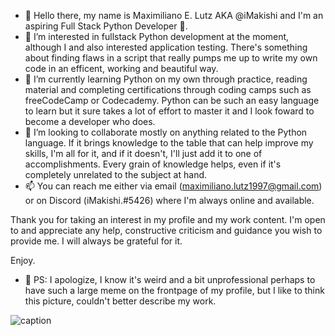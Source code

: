 - 👋 Hello there, my name is Maximiliano E. Lutz AKA @iMakishi and I'm an aspiring Full Stack Python Developer 🔰.
- 👀 I’m interested in fullstack Python development at the moment, although I and also interested application testing. There's something about finding flaws in a script that really pumps me up to write my own code in an efficent, working and beautiful way. 
- 🌱 I’m currently learning Python on my own through practice, reading material and completing certifications through coding camps such as freeCodeCamp or Codecademy. Python can be such an easy language to learn but it sure takes a lot of effort to master it and I look foward to become a developer who does.
- 💞️ I’m looking to collaborate mostly on anything related to the Python language. If it brings knowledge to the table that can help improve my skills, I'm all for it, and if it doesn't, I'll just add it to one of accomplishments. Every grain of knowledge helps, even if it's completely unrelated to the subject at hand.
- 📫 You can reach me either via email (maximiliano.lutz1997@gmail.com) or on Discord (iMakishi.#5426) where I'm always online and available.

Thank you for taking an interest in my profile and my work content. I'm open to and appreciate any help, constructive criticism and guidance you wish to provide me. I will always be grateful for it.

Enjoy.

- 📌 PS: I apologize, I know it's weird and a bit unprofessional perhaps to have such a large meme on the frontpage of my profile, but I like to think this picture, couldn't better describe my work.

![caption](https://i.kym-cdn.com/entries/icons/facebook/000/028/021/work.jpg)

<!---
iMakishi/iMakishi is a ✨ special ✨ repository because its `README.md` (this file) appears on your GitHub profile.
You can click the Preview link to take a look at your changes.
--->
